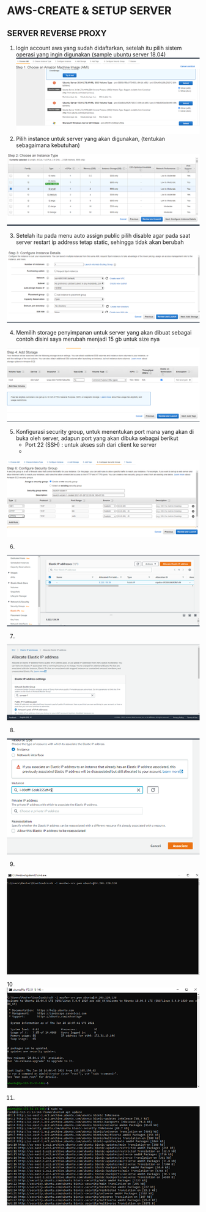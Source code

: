 # AWS-CREATE & SETUP SERVER

## SERVER REVERSE PROXY

1. login account aws yang sudah didaftarkan, setelah itu pilih sistem operasi yang ingin digunakan (sample ubuntu server 18.04)
   ![16](../asset/026.png)
2. Pilih instance untuk server yang akan digunakan, (tentukan sebagaimana kebutuhan)

![27](../asset/027.png)

3. Setelah itu pada menu auto assign public pilih disable agar pada saat server restart ip address tetap static, sehingga tidak akan berubah

![28](../asset/028.png)

4. Memilih storage penyimpanan untuk server yang akan dibuat sebagai contoh disini saya merubah menjadi 15 gb untuk size nya

![29](../asset/029.png)

5. Konfigurasi security group, untuk menentukan port mana yang akan di buka oleh server, adapun port yang akan dibuka sebagai berikut
   * Port 22 (SSH) : untuk akses ssh dari client ke server
   *

![30](../asset/030.png)

6.

![31](../asset/031.png)

7.

![32](../asset/032.png)

8.

![33](../asset/033.png)

9.

![34](../asset/034.png)

10
![35](../asset/035.png)

11.

![36](../asset/036.png)
